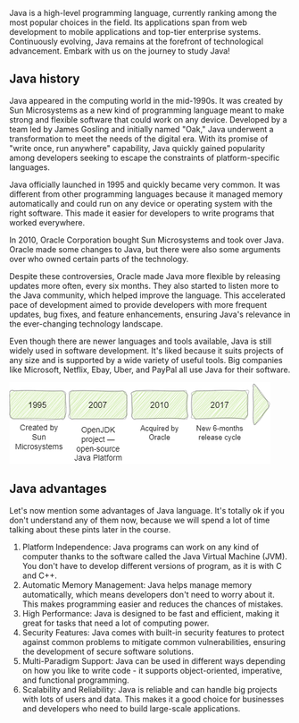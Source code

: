 Java is a high-level programming language, currently ranking among the most popular choices in the field. Its applications span from web development to mobile applications and top-tier enterprise systems. Continuously evolving, Java remains at the forefront of technological advancement. Embark with us on the journey to study Java!

## Java history

Java appeared in the computing world in the mid-1990s. It was created by Sun Microsystems as a new kind of programming language meant to make strong and flexible software that could work on any device. Developed by a team led by James Gosling and initially named "Oak," Java underwent a transformation to meet the needs of the digital era. With its promise of "write once, run anywhere" capability, Java quickly gained popularity among developers seeking to escape the constraints of platform-specific languages.

Java officially launched in 1995 and quickly became very common. It was different from other programming languages because it managed memory automatically and could run on any device or operating system with the right software. This made it easier for developers to write programs that worked everywhere.

In 2010, Oracle Corporation bought Sun Microsystems and took over Java. Oracle made some changes to Java, but there were also some arguments over who owned certain parts of the technology.

Despite these controversies, Oracle made Java more flexible by releasing updates more often, every six months. They also started to listen more to the Java community, which helped improve the language. This accelerated pace of development aimed to provide developers with more frequent updates, bug fixes, and feature enhancements, ensuring Java's relevance in the ever-changing technology landscape.

Even though there are newer languages and tools available, Java is still widely used in software development. It's liked because it suits projects of any size and is supported by a wide variety of useful tools. Big companies like Microsoft, Netflix, Ebay, Uber, and PayPal all use Java for their software.

![JavaHistory](./pics/JavaHistory.png)

## Java advantages

Let's now mention some advantages of Java language. It's totally ok if you don't understand any of them now, because we will spend a lot of time talking about these pints later in the course.

1. Platform Independence: Java programs can work on any kind of computer thanks to the software called the Java Virtual Machine (JVM). You don't have to develop different versions of program, as it is with C and C++.
2. Automatic Memory Management: Java helps manage memory automatically, which means developers don't need to worry about it. This makes programming easier and reduces the chances of mistakes.
3. High Performance: Java is designed to be fast and efficient, making it great for tasks that need a lot of computing power.
4. Security Features: Java comes with built-in security features to protect against common problems to mitigate common vulnerabilities, ensuring the development of secure software solutions.
5. Multi-Paradigm Support: Java can be used in different ways depending on how you like to write code - it supports object-oriented, imperative, and functional programming.
6. Scalability and Reliability: Java is reliable and can handle big projects with lots of users and data. This makes it a good choice for businesses and developers who need to build large-scale applications.
